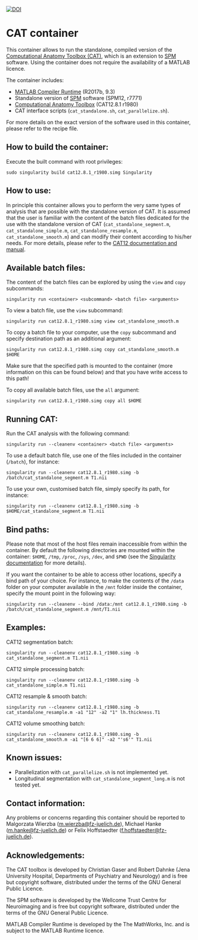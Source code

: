 [![DOI](https://zenodo.org/badge/DOI/10.5281/zenodo.6021002.svg)](https://doi.org/10.5281/zenodo.6021002)

# CAT container

This container allows to run the standalone, compiled version of the [Computational Anatomy Toolbox (CAT)](http://www.neuro.uni-jena.de/cat/), which is an extension to [SPM](https://www.fil.ion.ucl.ac.uk/spm/software/) software. Using the container does not require the availability of a MATLAB licence.

The container includes:

- [MATLAB Compiler Runtime](https://uk.mathworks.com/products/compiler/matlab-runtime.html) (R2017b, 9.3)
- Standalone version of [SPM](https://www.fil.ion.ucl.ac.uk/spm/software/) software (SPM12, r7771)
- [Computational Anatomy Toolbox](http://www.neuro.uni-jena.de/cat/) (CAT12.8.1 r1980)
- CAT interface scripts (`cat_standalone.sh`, `cat_parallelize.sh`).

For more details on the exact version of the software used in this container, please refer to the recipe file.

## How to build the container:

Execute the built command with root privileges:

`sudo singularity build cat12.8.1_r1980.simg Singularity`

## How to use:

In principle this container allows you to perform the very same types of analysis that are possible with the standalone version of CAT. It is assumed that the user is familiar with the content of the batch files dedicated for the use with the standalone version of CAT (`cat_standalone_segment.m`, `cat_standalone_simple.m`, `cat_standalone_resample.m`, `cat_standalone_smooth.m`) and can modify their content according to his/her needs. For more details, please refer to the [CAT12 documentation and manual](http://www.neuro.uni-jena.de/cat12/CAT12-Manual.pdf).

## Available batch files:

The content of the batch files can be explored by using the `view` and `copy` subcommands:

`singularity run <container> <subcommand> <batch file> <arguments>`

To view a batch file, use the `view` subcommand:

`singularity run cat12.8.1_r1980.simg view cat_standalone_smooth.m`

To copy a batch file to your computer, use the `copy` subcommand and specify destination path as an additional argument:

`singularity run cat12.8.1_r1980.simg copy cat_standalone_smooth.m $HOME`

Make sure that the specified path is mounted to the container (more information on this can be found below) and that you have write access to this path!

To copy all available batch files, use the `all` argument:

`singularity run cat12.8.1_r1980.simg copy all $HOME`

## Running CAT:

Run the CAT analysis with the following command:

`singularity run --cleanenv <container> <batch file> <arguments>`

To use a default batch file, use one of the files included in the container (`/batch`), for instance:

`singularity run --cleanenv cat12.8.1_r1980.simg -b /batch/cat_standalone_segment.m T1.nii`

To use your own, customised batch file, simply specify its path, for instance:

`singularity run --cleanenv cat12.8.1_r1980.simg -b $HOME/cat_standalone_segment.m T1.nii`

## Bind paths:

Please note that most of the host files remain inaccessible from within the container. By default the following directories are mounted within the container: `$HOME`, `/tmp`, `/proc`, `/sys`, `/dev`, and `$PWD` (see the [Singularity documentation](https://sylabs.io/guides/3.0/user-guide/bind_paths_and_mounts.html#system-defined-bind-paths) for more details).

If you want the container to be able to access other locations, specify a bind path of your choice. For instance, to make the contents of the `/data` folder on your computer available in the `/mnt` folder inside the container, specify the mount point in the following way:

`singularity run --cleanenv --bind /data:/mnt cat12.8.1_r1980.simg -b /batch/cat_standalone_segment.m /mnt/T1.nii`

## Examples:

CAT12 segmentation batch:

`singularity run --cleanenv cat12.8.1_r1980.simg -b cat_standalone_segment.m T1.nii`

CAT12 simple processing batch:

`singularity run --cleanenv cat12.8.1_r1980.simg -b cat_standalone_simple.m T1.nii`

CAT12 resample & smooth batch:

`singularity run --cleanenv cat12.8.1_r1980.simg -b cat_standalone_resample.m -a1 "12" -a2 "1" lh.thickness.T1`

CAT12 volume smoothing batch:

`singularity run --cleanenv cat12.8.1_r1980.simg -b cat_standalone_smooth.m -a1 "[6 6 6]" -a2 "'s6'" T1.nii`


## Known issues:

* Parallelization with `cat_parallelize.sh` is not implemented yet.
* Longitudinal segmentation with `cat_standalone_segment_long.m` is not tested yet.


## Contact information:

Any problems or concerns regarding this container should be reported to Malgorzata Wierzba (m.wierzba@fz-juelich.de), Michael Hanke (m.hanke@fz-juelich.de) or Felix Hoffstaedter (f.hoffstaedter@fz-juelich.de).


## Acknowledgements:

The CAT toolbox is developed by Christian Gaser and Robert Dahnke (Jena University Hospital, Departments of Psychiatry and Neurology) and is free but copyright software, distributed under the terms of the GNU General Public Licence.

The SPM software is developed by the Wellcome Trust Centre for Neuroimaging and is free but copyright software, distributed under the terms of the GNU General Public Licence.

MATLAB Compiler Runtime is developed by the The MathWorks, Inc. and is subject to the MATLAB Runtime licence.
